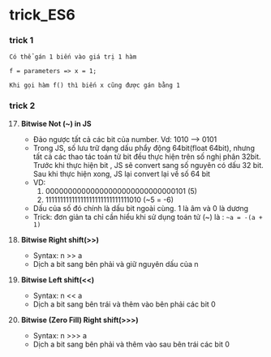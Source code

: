 # trick_ES6

### trick 1
```
Có thể gán 1 biến vào giá trị 1 hàm

f = parameters => x = 1;

Khi gọi hàm f() thì biến x cũng được gán bằng 1
```


### trick 2
17. **Bitwise Not (~) in JS**
    * Đảo ngược tất cả các bit của number. Vd: 1010 --> 0101
    * Trong JS, số lưu trữ dạng dấu phẩy động 64bit(float 64bit), nhưng tất cả các thao tác toán tử bit đều thực hiện trên số nghị phân 32bit. Trước khi thực hiện bit , JS sẽ convert sang số nguyên có dấu 32 bit. Sau khi thực hiện xong, JS lại convert lại về số 64 bit
    * VD: 
         1. 00000000000000000000000000000101 (5)
         2. 11111111111111111111111111111010 (~5 = -6)
    * Dấu của số đó chính là dấu bit ngoài cùng. 1 là âm và 0 là dương
    * Trick: đơn giản ta chỉ cần hiểu khi sử dụng toán tử (~) là : ```~a = -(a + 1)```
   
18. **Bitwise Right shift(>>)**
    * Syntax: n >> a
    * Dịch a bit sang bên phải và giữ nguyên dấu của n
    
19. **Bitwise Left shift(<<)**
    * Syntax: n << a
    * Dịch a bit sang bên trái và thêm vào bên phải các bit 0

29. **Bitwise (Zero Fill) Right shift(>>>)**
    * Syntax: n >>> a
    * Dịch a bit sang bên phải và thêm vào sau bên trái các bit 0
